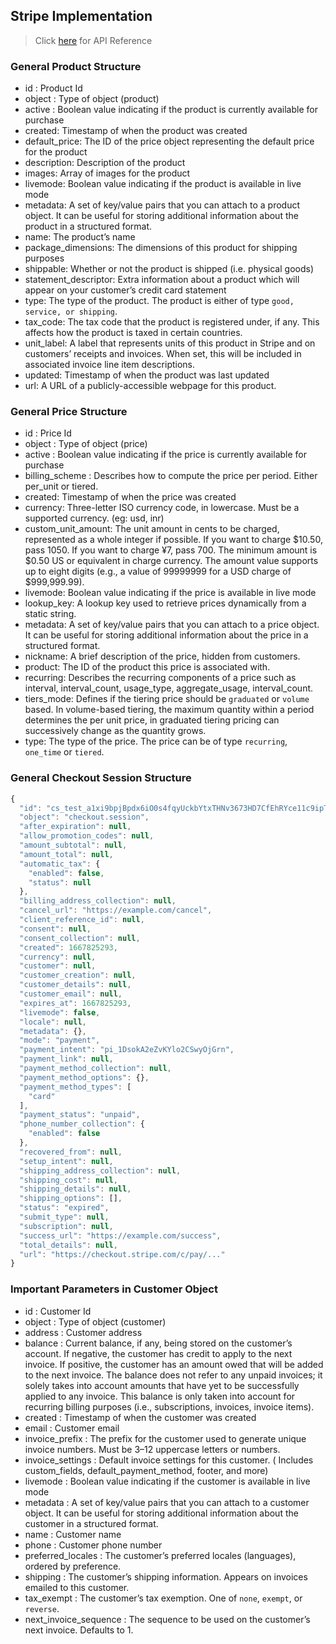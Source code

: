 ## Stripe Implementation

> Click [here](https://stripe.com/docs/api?lang=node) for API Reference

### General Product Structure

-   id : Product Id
-   object : Type of object (product)
-   active : Boolean value indicating if the product is currently available for purchase
-   created: Timestamp of when the product was created
-   default_price: The ID of the price object representing the default price for the product
-   description: Description of the product
-   images: Array of images for the product
-   livemode: Boolean value indicating if the product is available in live mode
-   metadata: A set of key/value pairs that you can attach to a product object. It can be useful for storing additional information about the product in a structured format.
-   name: The product’s name
-   package_dimensions: The dimensions of this product for shipping purposes
-   shippable: Whether or not the product is shipped (i.e. physical goods)
-   statement_descriptor: Extra information about a product which will appear on your customer’s credit card statement
-   type: The type of the product. The product is either of type `good, service, or shipping`.
-   tax_code: The tax code that the product is registered under, if any. This affects how the product is taxed in certain countries.
-   unit_label: A label that represents units of this product in Stripe and on customers’ receipts and invoices. When set, this will be included in associated invoice line item descriptions.
-   updated: Timestamp of when the product was last updated
-   url: A URL of a publicly-accessible webpage for this product.

### General Price Structure

-   id : Price Id
-   object : Type of object (price)
-   active : Boolean value indicating if the price is currently available for purchase
-   billing_scheme : Describes how to compute the price per period. Either per_unit or tiered.
-   created: Timestamp of when the price was created
-   currency: Three-letter ISO currency code, in lowercase. Must be a supported currency. (eg: usd, inr)
-   custom_unit_amount: The unit amount in cents to be charged, represented as a whole integer if possible. If you want to charge $10.50, pass 1050. If you want to charge ¥7, pass 700. The minimum amount is $0.50 US or equivalent in charge currency. The amount value supports up to eight digits (e.g., a value of 99999999 for a USD charge of $999,999.99).
-   livemode: Boolean value indicating if the price is available in live mode
-   lookup_key: A lookup key used to retrieve prices dynamically from a static string.
-   metadata: A set of key/value pairs that you can attach to a price object. It can be useful for storing additional information about the price in a structured format.
-   nickname: A brief description of the price, hidden from customers.
-   product: The ID of the product this price is associated with.
-   recurring: Describes the recurring components of a price such as interval, interval_count, usage_type, aggregate_usage, interval_count.
-   tiers_mode: Defines if the tiering price should be `graduated` or `volume` based. In volume-based tiering, the maximum quantity within a period determines the per unit price, in graduated tiering pricing can successively change as the quantity grows.
-   type: The type of the price. The price can be of type `recurring`, `one_time` or `tiered`.

### General Checkout Session Structure

```js
{
  "id": "cs_test_a1xi9bpjBpdx6iO0s4fqyUckbYtxTHNv3673HD7CfEhRYce11c9ipTUhsU",
  "object": "checkout.session",
  "after_expiration": null,
  "allow_promotion_codes": null,
  "amount_subtotal": null,
  "amount_total": null,
  "automatic_tax": {
    "enabled": false,
    "status": null
  },
  "billing_address_collection": null,
  "cancel_url": "https://example.com/cancel",
  "client_reference_id": null,
  "consent": null,
  "consent_collection": null,
  "created": 1667825293,
  "currency": null,
  "customer": null,
  "customer_creation": null,
  "customer_details": null,
  "customer_email": null,
  "expires_at": 1667825293,
  "livemode": false,
  "locale": null,
  "metadata": {},
  "mode": "payment",
  "payment_intent": "pi_1DsokA2eZvKYlo2CSwyOjGrn",
  "payment_link": null,
  "payment_method_collection": null,
  "payment_method_options": {},
  "payment_method_types": [
    "card"
  ],
  "payment_status": "unpaid",
  "phone_number_collection": {
    "enabled": false
  },
  "recovered_from": null,
  "setup_intent": null,
  "shipping_address_collection": null,
  "shipping_cost": null,
  "shipping_details": null,
  "shipping_options": [],
  "status": "expired",
  "submit_type": null,
  "subscription": null,
  "success_url": "https://example.com/success",
  "total_details": null,
  "url": "https://checkout.stripe.com/c/pay/..."
}
```

### Important Parameters in Customer Object

-   id : Customer Id
-   object : Type of object (customer)
-   address : Customer address
-   balance : Current balance, if any, being stored on the customer’s account. If negative, the customer has credit to apply to the next invoice. If positive, the customer has an amount owed that will be added to the next invoice. The balance does not refer to any unpaid invoices; it solely takes into account amounts that have yet to be successfully applied to any invoice. This balance is only taken into account for recurring billing purposes (i.e., subscriptions, invoices, invoice items).
-   created : Timestamp of when the customer was created
-   email : Customer email
-   invoice_prefix : The prefix for the customer used to generate unique invoice numbers. Must be 3–12 uppercase letters or numbers.
-   invoice_settings : Default invoice settings for this customer. ( Includes custom_fields, default_payment_method, footer, and more)
-   livemode : Boolean value indicating if the customer is available in live mode
-   metadata : A set of key/value pairs that you can attach to a customer object. It can be useful for storing additional information about the customer in a structured format.
-   name : Customer name
-   phone : Customer phone number
-   preferred_locales : The customer’s preferred locales (languages), ordered by preference.
-   shipping : The customer’s shipping information. Appears on invoices emailed to this customer.
-   tax_exempt : The customer’s tax exemption. One of `none`, `exempt`, or `reverse`.
-   next_invoice_sequence : The sequence to be used on the customer’s next invoice. Defaults to 1.
